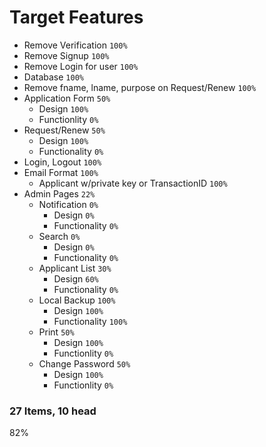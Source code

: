 # Target Features
* Remove Verification `100%`
* Remove Signup `100%`
* Remove Login for user `100%`
* Database `100%`
* Remove fname, lname, purpose on Request/Renew `100%`
* Application Form `50%`
    * Design `100%`
    * Functionlity `0%`
* Request/Renew `50%`
    * Design `100%`
    * Functionality `0%`
* Login, Logout `100%`
* Email Format `100%`
    * Applicant w/private key or TransactionID `100%`
* Admin Pages `22%`
    * Notification `0%` 
        * Design `0%`
        * Functionality `0%`
    * Search `0%`
        * Design `0%`
        * Functionality `0%`
    * Applicant List `30%`
        * Design `60%`
        * Functionality `0%`
    * Local Backup `100%`
        * Design `100%`
        * Functionality `100%`
    * Print `50%`
        * Design `100%`
        * Functionlity `0%`
    * Change Password `50%`
        * Design `100%`
        * Functionlity `0%`
### 27 Items, 10 head
82%
